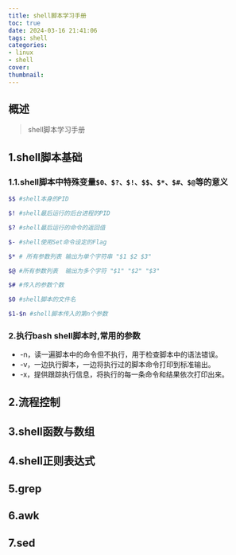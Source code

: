 ```yaml
---
title: shell脚本学习手册
toc: true
date: 2024-03-16 21:41:06
tags: shell
categories: 
- linux
- shell
cover:
thumbnail:
---
```



## 概述

> shell脚本学习手册  

<!--more-->

## 1.shell脚本基础  
### 1.1.shell脚本中特殊变量`$0、$?、$!、$$、$*、$#、$@`等的意义  
```bash
$$ #shell本身的PID

$! #shell最后运行的后台进程的PID

$? #shell最后运行的命令的返回值

$- #shell使用Set命令设定的Flag

$* # 所有参数列表 输出为单个字符串 "$1 $2 $3"

$@ #所有参数列表  输出为多个字符 "$1" "$2" "$3"

$# #传入的参数个数

$0 #shell脚本的文件名

$1-$n #shell脚本传入的第n个参数
```
### 2.执行bash shell脚本时,常用的参数  
- -n，读一遍脚本中的命令但不执行，用于检查脚本中的语法错误。
- -v，一边执行脚本，一边将执行过的脚本命令打印到标准输出。
- -x，提供跟踪执行信息，将执行的每一条命令和结果依次打印出来。

## 2.流程控制   
## 3.shell函数与数组  
## 4.shell正则表达式  
## 5.grep  
## 6.awk  
## 7.sed  







